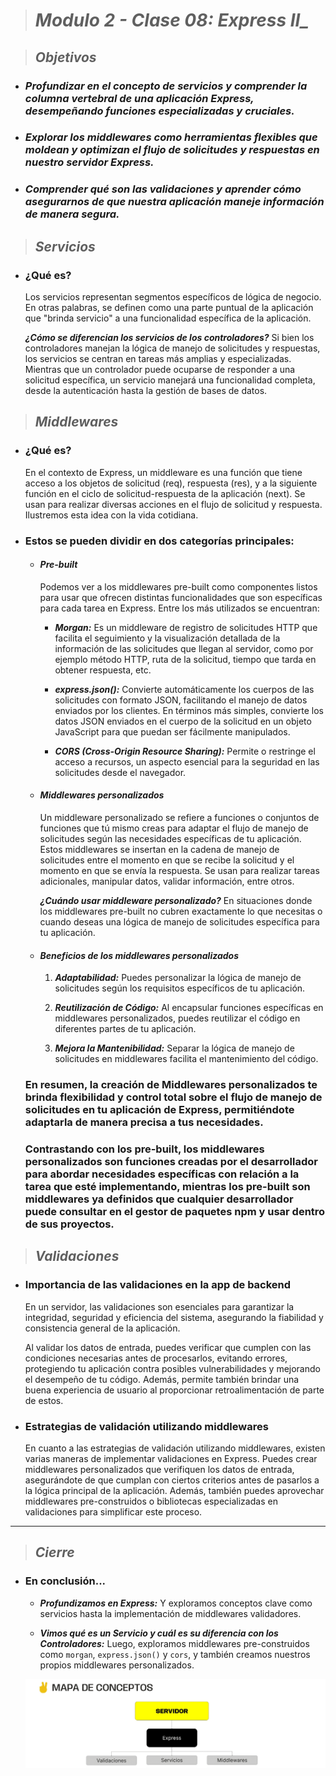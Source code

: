 ># ***Modulo 2 - Clase 08: Express II_***

> ## ***Objetivos***

* ### *Profundizar en el concepto de servicios y comprender la columna vertebral de una aplicación Express, desempeñando funciones especializadas y cruciales.*

* ### *Explorar los middlewares como herramientas flexibles que moldean y optimizan el flujo de solicitudes y respuestas en nuestro servidor Express.*

* ### *Comprender qué son las validaciones y aprender cómo asegurarnos de que nuestra aplicación maneje información de manera segura.* 

> ## ***Servicios***

* ### **¿Qué es?**
    
    Los servicios representan segmentos específicos de lógica de negocio. En otras palabras, se definen como una parte puntual de la aplicación que "brinda servicio" a una funcionalidad específica de la aplicación.

    ***¿Cómo se diferencian los servicios de los controladores?*** Si bien los controladores manejan la lógica de manejo de solicitudes y respuestas, los servicios se centran en tareas más amplias y especializadas. Mientras que un controlador puede ocuparse de responder a una solicitud específica, un servicio manejará una funcionalidad completa, desde la autenticación hasta la gestión de bases de datos.

> ## ***Middlewares***

* ### **¿Qué es?**

    En el contexto de Express, un middleware es una función que tiene acceso a los objetos de solicitud (req), respuesta (res), y a la siguiente función en el ciclo de solicitud-respuesta de la aplicación (next). Se usan para realizar diversas acciones en el flujo de solicitud y respuesta. Ilustremos esta idea con la vida cotidiana. 

* ### **Estos se pueden dividir en dos categorías principales:**

  * #### ***Pre-built***

    Podemos ver a los middlewares pre-built como componentes listos para usar que ofrecen distintas funcionalidades que son específicas para cada tarea en Express. Entre los más utilizados se encuentran:
    
    * ***Morgan:*** Es un middleware de registro de solicitudes HTTP que facilita el seguimiento y la visualización detallada de la información de las solicitudes que llegan al servidor, como por ejemplo método HTTP, ruta de la solicitud, tiempo que tarda en obtener respuesta, etc.

    * ***express.json():*** Convierte automáticamente los cuerpos de las solicitudes con formato JSON, facilitando el manejo de datos enviados por los clientes. En términos más simples, convierte los datos JSON enviados en el cuerpo de la solicitud en un objeto JavaScript para que puedan ser fácilmente manipulados.

    * ***CORS (Cross-Origin Resource Sharing):*** Permite o restringe el acceso a recursos, un aspecto esencial para la seguridad en las solicitudes desde el navegador.

  * #### ***Middlewares personalizados***
    
    Un middleware personalizado se refiere a funciones o conjuntos de funciones que tú mismo creas para adaptar el flujo de manejo de solicitudes según las necesidades específicas de tu aplicación. Estos middlewares se insertan en la cadena de manejo de solicitudes entre el momento en que se recibe la solicitud y el momento en que se envía la respuesta. Se usan para realizar tareas adicionales, manipular datos, validar información, entre otros.

    ***¿Cuándo usar middleware personalizado?*** En situaciones donde los middlewares pre-built no cubren exactamente lo que necesitas o cuando deseas una lógica de manejo de solicitudes específica para tu aplicación.

   * #### ***Beneficios de los middlewares personalizados***
    
      1. ***Adaptabilidad:*** Puedes personalizar la lógica de manejo de solicitudes según los requisitos específicos de tu aplicación.

      2. ***Reutilización de Código:*** Al encapsular funciones específicas en middlewares personalizados, puedes reutilizar el código en diferentes partes de tu aplicación.

      3. ***Mejora la Mantenibilidad:*** Separar la lógica de manejo de solicitudes en middlewares facilita el mantenimiento del código.
    
   ### En resumen, la creación de Middlewares personalizados te brinda flexibilidad y control total sobre el flujo de manejo de solicitudes en tu aplicación de Express, permitiéndote adaptarla de manera precisa a tus necesidades.

   ### Contrastando con los pre-built, los middlewares personalizados son funciones creadas por el desarrollador para abordar necesidades específicas con relación a la tarea que esté implementando, mientras los pre-built son middlewares ya definidos que cualquier desarrollador puede consultar en el gestor de paquetes npm y usar dentro de sus proyectos.

> ## ***Validaciones***
* ### **Importancia de las validaciones en la app de backend**

    En un servidor, las validaciones son esenciales para garantizar la integridad, seguridad y eficiencia del sistema, asegurando la fiabilidad y consistencia general de la aplicación.

    Al validar los datos de entrada, puedes verificar que cumplen con las condiciones necesarias antes de procesarlos, evitando errores, protegiendo tu aplicación contra posibles vulnerabilidades y mejorando el desempeño de tu código. Además, permite también brindar una buena experiencia de usuario al proporcionar retroalimentación de parte de estos.

* ### **Estrategias de validación utilizando middlewares**

    En cuanto a las estrategias de validación utilizando middlewares, existen varias maneras de implementar validaciones en Express. Puedes crear middlewares personalizados que verifiquen los datos de entrada, asegurándote de que cumplan con ciertos criterios antes de pasarlos a la lógica principal de la aplicación. Además, también puedes aprovechar middlewares pre-construidos o bibliotecas especializadas en validaciones para simplificar este proceso.
***
> ## ***Cierre***

* ### **En conclusión...**

  * ***Profundizamos en Express:*** Y exploramos conceptos clave como servicios hasta la implementación de middlewares validadores.

  * ***Vimos qué es un Servicio y cuál es su diferencia con los Controladores:*** Luego, exploramos middlewares pre-construidos como `morgan`, `express.json()` y `cors`, y también creamos nuestros propios middlewares personalizados.

  ![ExpressII](./cierreExpressII.png)